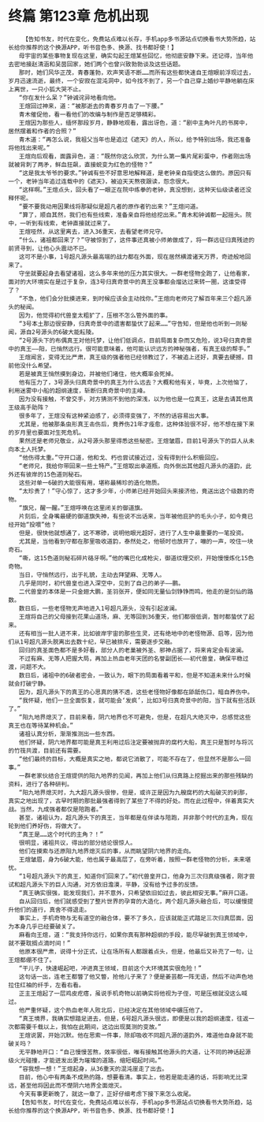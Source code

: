 # 终篇 第123章 危机出现
        【告知书友，时代在变化，免费站点难以长存，手机app多书源站点切换看书大势所趋，站长给你推荐的这个换源APP，听书音色多、换源、找书都好使！】
       母宇宙的某些事物复现在这里，确实勾起王煊某些回忆，他彻底安静下来。还记得，当年他去密地接赵清涵和吴茵回家，她们两个也曾兴致勃勃谈及这些话题。
       那时，她们风华正茂，青春蓬勃，欢声笑语不断……而所有这些都快速自王煊眼前浮现过去，岁月迅速流逝，最终，一个安寂在混沌洞中，如今找不到了，另一个自己穿上婚纱平静地躺在床上离世，一只小狐大哭不止。
       “你在发什么呆？”钟诚诧异地看向他。
       王煊回过神来，道：“被那逝去的青春岁月击了一下腰。”
       青木催促他，看一看他们的改编与制作是否足够精彩。
       王煊因为那些人，缅怀那段岁月，静静地观看，露出讶色，道：“剧中主角叶凡的书房中，居然摆着和作者的合照？”
       青木道：“再怎么说，我祖父当年也是追过《遮天》的人，所以，给予特别出场，我还准备将他找出来呢。”
       王煊向后观看，面露异色，道：“既然你这么欣赏，为什么第一集片尾彩蛋中，作者刚出场就被背刺了两矛，鲜血狂飙，直接蜕变为红色的怪物？”
       “这是我太爷爷的要求。”钟诚有些不好意思地解释道，是老钟亲自指使这么做的。原因只有一个，老钟当年追过连载中的《遮天》，被迫天天熬夜跟读，怨念很大。
       “这样啊。”王煊点头，回头看了一眼正在院中练拳的老钟，真没想到，这种天仙级读者还没释怀呢。
       “要不要我动用因果线将那疑似是超凡者的原作者钓出来？”王煊问道。
       “算了，顺自其然，我们也有些线索，准备亲自将他给挖出来。”青木和钟诚都一起摇头。院中，一听到有线索，老钟直接就过来了。
       王煊哑然，从这里离去，进入36重天，去看望老师兄守。
       “什么，诸祖都回来了？”守被惊到了，这件事还真被小师弟做成了，将一群远征归真残迹的前贤寻到，让他心头震动不已。
       这可不是小事，1号超凡源头最高端的战力都在外面，现在居然横渡诸天万界，奇迹般地回来了。
       守坐就要起身去看望诸祖，这么多年来他的压力其实很大。一群老怪物全跑了，让他看家，面对的大环境实在是过于复杂，连3号归真奇景中的真王没事都会熘达过来转一圈，这谁受得了？
       “不急，他们会分批摸进来，到时候应该会主动找你。”王煊向老师兄了解百年来三个超凡源头的秘闻。
       因为，他觉得初代兽皇太粗犷了，压根不怎么管外面的事。
       “3号本土那边很安静，归真奇景中的遗害都蛰伏了起来……”守告知，但是他也听到一则秘闻，源自2号源头的6破大能耘陵。
       “2号源头下的布偶真王对他托梦，让他们低调点，目前局面复杂而又危险，说3号归真奇景中的真王——阳，已悄然远行。很可能意味着，他可能认识远方的神秘强者，有真王级的帮手。”
       王煊闻言，变得无比严肃，真王级的强者他已经领教过了，不被追上还好，真要去硬撼，目前他没什么希望。
       若是被真王悄然摸到身边，并被他们堵住，他大概率会死掉。
       他有压力了，3号源头归真奇景中的真王为什么远去？大概和他有关，毕竟，上次他恼了，利用迷雾中小船的超纲速度，斩断归真奇景中的主峰。
       因为没有接触，不曾交手，对方猜测不到他的深浅，以为他也是一位真王，这是去请其他真王级高手助阵？
       很多年了，王煊没有这种紧迫感了，必须得变强了，不然的话容易出大事。
       尤其是，他被那条虫形真王击伤后，竟养伤21年才痊愈，这种体验很不好，他不想在接下来的岁月里也要面对生死危机。
       果然还是老师兄敬业，从2号源头那里得悉这些秘密。王煊皱眉，目前1号源头下的巨人从未向本土人托梦。
       “他伤得太重。”守开口道，他和戈、朽也尝试接近过，没有得到什么积极回应。
       “老师兄，我给你带回来一些土特产。”王煊取出承道瓶，向外倒出其他超凡源头的道韵，此外还有彼岸的15色道则秘石。
       这些对单一6破的大能很有用，堪称最稀珍的造化物质。
       “太珍贵了！”守心惊了，这才多少年，小师弟已经开始回头来接济他，竟送出这个级数的奇物。
       “旗兄，醒一醒。”王煊呼唤在这里闭关的御道旗。
       片刻后，全身嘴最硬的御道旗失神，有些说不出话来，当年被他庇护的毛头小子，如今竟已经开始“投喂”他？
       但是，很快他就想通了，这不寒碜，说明他眼光超好，进行了人生中最重要的一笔投资。
       尤其是，当他看到守都在那里吸收道韵，泰然处之，他顿时也放开了，嘣的一声，咬住一块奇石。
       “嘶，这15色道则秘石碎片硌牙啊。”他的嘴巴化成枪尖，御道纹理交织，开始慢慢炼化15色奇物。
       当日，守悄然远行，出于礼貌，主动去拜望麻、无等人。
       几乎是同时，初代兽皇也进入深空中，见到了自己的弟子——鹏。
       二代兽皇的本体是一只金翅大鹏，圣羽张开，便如同无量仙剑铮铮而鸣，他走的是剑仙的路数。
       数日后，一些老怪物无声地进入1号超凡源头，没有引起波澜。
       王煊将自己的父母接到花果山道场，麻、无等回到36重天，他们都很低调，暂时都蛰伏了起来。
       还有相当一批人进不来，比如彼岸宇宙的那些生灵，还有绝地中的老怪物源、启等，因为他们从1号超凡源头脱离出去数十纪，早已被排斥，需要逐步交融。
       回归的真圣面色都不是多好看，部分人的老巢被外圣、邪神占据了，将来肯定会有波澜。
       不过有麻、无等人把握大局，再加上热血老年天团的名誉副团长——初代兽皇，确保平稳过渡，问题不大。
       数日后，诸祖中的6破者密会，一致认为，眼下的局面看着平和，但是不知道未来什么时候就会打破宁静。
       因为，超凡源头下的真王的心思真的猜不透，这些老怪物好像都在舔舐伤口，暗自养伤中。
       “我怀疑，他们一旦全面恢复，就可能会‘发疯’，比如3号归真奇景中的阳，当下就有些活跃了。”
       “阳九地界熄灭了，目前来看，阴六地界也不可避免，但是，在超凡大绝灭中，总感觉这些真王也在等待某种机会。”
       诸祖认真分析，渐渐推测出一些东西。
       他们怀疑，阴六地界都可能是真王利用过后注定要被抛弃的腐朽大船，真王只是暂时与将沉的竹筏共渡，目前还有需要。
       “他们最终的目标，大概是真实之地，都说它消散了，可能不存在了，但显然不是那么一回事。”
       一群老家伙结合王煊提供的阳九地界的见闻，再加上他们从归真路上挖掘出来的那些残缺的资料，进行了各种研判。
       “阳九地界熄灭时，九大超凡源头很惨，但是，或许正是因为九艘腐朽的大船破灭的刹那，真实之地出现了，古早时期的那批最强者得到了某些了不得的好处。而在此过程中，伴着真实大战。当然，九成强者都仅是陪跑者。”
       甚至，诸祖认为，超凡源头下的真王，当年都是在伴读与陪跑，并非那个时代的主角，现在轮到他们养好伤，将做大了。
       “真王是……这个时代的主角？！”
       很明显，诸祖共议，得出的部分结论很惊人。
       他们在摸索与还原阳九地界熄灭后的事，从而眺望阴六地界的走向。
       王煊皱眉，身为6破大能，他也属于最高层了，在旁听着，按照一群老怪物的分析，未来堪忧。
       “1号超凡源头下的真王，知道你们回来了。”初代兽皇开口，他身为三次归真级强者，刚才尝试和超凡源头下的巨人沟通，对方依旧澹漠，平静，没有给予过多的反馈。
       “真王确实很强，能发现我们，并不意外，只希望依旧如过去，彼此相安无事。”麻开口道。
       自从回归后，他们就感受到了整片世界的孕育的大造化，两个超凡源头融合后，可以缓慢提升他们的道行，真舍不得退走。
       事实上，手机奇物与无有道空的融合体，要不了多久，应该就能正式踏足三次归真层面，因为本身几乎已经要破关了。
       麻看向王煊，道：“我支持你远行，如果你真有那种超纲的手段，能尽早破到真王领域中，就不要耽搁点滴时间！”
       他原本很严肃，说得十分正式，让在场所有人都跟着点头，但是，他最后又补充了一句，让王煊都绷不住了。
       “干儿子，快速崛起吧，冲进真王领域，目前这个大环境其实很危险！”
       这句话一出，连老王都瞥了他又瞥，抢他儿子来了？便是姜芸都一阵无语，然后不动声色地拉住红袖的纤手，左看右看。
       正主王煊起了一层鸡皮疙瘩，虽说手机奇物以前确实将他视为子侄，可是压根就没这么喊过。
       他严重怀疑，这个热血老年人败北后，已经决定在其他领域中碾压他了。
       “真王境界，我确实想踏足进去，但是，6号超凡源头很远，即便是以我的超纲速度，往返一次都需要千载以上，我怕在此期间，这边出现莫测的变故。”
       王煊说罢，开始沉默。他在思索一件事，除却吸收不同超凡源的道韵外，难道他自身就不能破关吗？
       无平静地开口：“自己慢慢苦熬，效率很低，唯有接触其他源头的大道，让不同的神话起源级火光碰撞，才能迸发出更为璀璨的道路，缩短崛起时间。”
       “容我想一想！”王煊起身，从36重天的混沌崖走了出去。
       目前，他心中有两条不成熟的路，想要看清。事实上，他若是能走通的话，将影响无比深远，甚至他将因此而不憷阴六地界全面熄灭。
       今天有事更新晚了，就这一章了，正好仔细考虑下接下来怎么收尾。
       【告知书友，时代在变化，免费站点难以长存，手机app多书源站点切换看书大势所趋，站长给你推荐的这个换源APP，听书音色多、换源、找书都好使！】